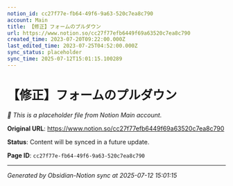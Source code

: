 ```yaml
---
notion_id: cc27f77e-fb64-49f6-9a63-520c7ea8c790
account: Main
title: 【修正】フォームのプルダウン
url: https://www.notion.so/cc27f77efb6449f69a63520c7ea8c790
created_time: 2023-07-20T09:22:00.000Z
last_edited_time: 2023-07-25T04:52:00.000Z
sync_status: placeholder
sync_time: 2025-07-12T15:01:15.100289
---
```


# 【修正】フォームのプルダウン

*🔄 This is a placeholder file from Notion Main account.*

**Original URL**: https://www.notion.so/cc27f77efb6449f69a63520c7ea8c790

**Status**: Content will be synced in a future update.

**Page ID**: `cc27f77e-fb64-49f6-9a63-520c7ea8c790`

---

*Generated by Obsidian-Notion sync at 2025-07-12 15:01:15*
